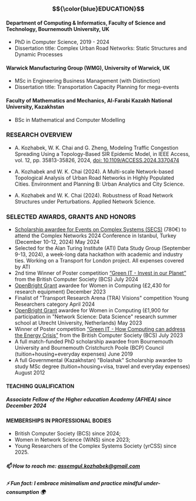 ### $${\color{blue}EDUCATION}$$

#### Department of Computing & Informatics, Faculty of Science and Technology, Bournemouth University, UK
- PhD in Computer Science, 2019 - 2024
- Dissertation title: Complex Urban Road Networks: Static Structures and Dynamic Processes

#### Warwick Manufacturing Group (WMG), University of Warwick, UK
- MSc in Engineering Business Management (with Distinction)
- Dissertation title: Transportation Capacity Planning for mega-events

#### Faculty of Mathematics and Mechanics, Al-Farabi Kazakh National University, Kazakhstan
- BSc in Mathematical and Computer Modelling

### RESEARCH OVERVIEW

- A. Kozhabek, W. K. Chai and G. Zheng, Modeling Traffic Congestion Spreading Using a Topology-Based SIR Epidemic Model, in IEEE Access, vol. 12, pp. 35813-35826, 2024, <a href="https://ieeexplore.ieee.org/document/10445247">doi: 10.1109/ACCESS.2024.3370474</a> 

- A. Kozhabek and W. K. Chai (2024). A Multi-scale Network-based Topological Analysis of Urban Road Networks in Highly Populated Cities. Environment and Planning B: Urban Analytics and City Science.

- A. Kozhabek and W. K. Chai (2024). Robustness of Road Network Structures under Perturbations. Applied Network Science.

### SELECTED AWARDS, GRANTS AND HONORS

- <a href="https://yrcss.cssociety.org/grants/secs/">Scholarship awardee for Events on Complex Systems (SECS)</a> (780€) to attend the Complex Networks 2024 Conference in Istanbul, Turkey (December 10-12, 2024) May 2024
- Selected for the Alan Turing Institute (ATI) Data Study Group (September 9-13, 2024), a week-long data hackathon with academic and industry ties. Working on a Transport for London project. All expenses covered by ATI
- 2nd time Winner of Poster competition <a href="https://www.bcs.org/membership-and-registrations/member-communities/green-it-specialist-group/competitions/greenit-2024-competition/">“Green IT - Invest in our Planet”</a> from the British Computer Society (BCS) July 2024
- <a href="https://openbright.org.uk/">OpenBright Grant</a> awardee for Women in Computing (£2,430 for research equipment) December 2023
- Finalist of "Transport Research Arena (TRA) Visions" competition Young Researchers category April 2024
- <a href="https://openbright.org.uk/">OpenBright Grant</a> awardee for Women in Computing (£1,900 for participation in "Network Science: Data Science" research summer school at Utrecht University, Netherlands) May 2023
- Winner of Poster competition <a href="https://www.bcs.org/membership-and-registrations/member-communities/green-it-specialist-group/competitions/greenit-2023-competition/">“Green IT - How Computing can address the Energy Crisis”</a> from the British Computer Society (BCS) July 2023
- A full match-funded PhD scholarship awardee from Bournemouth University and Bournemouth Cristchurch Poole (BCP) Council (tuition+housing+everyday expenses) June 2019
- A full Governmental (Kazakhstan) "Bolashak" Scholarship awardee to study MSc degree (tuition+housing+visa, travel and everyday expenses) August 2012

####  TEACHING QUALIFICATION
##### Associate Fellow of the Higher education Academy (AFHEA) since December 2024

#### MEMBERSHIPS IN PROFESSIONAL BODIES
- British Computer Society (BCS) since 2024;
- Women in Network Science (WiNS) since 2023;
- Young Researchers of the Complex Systems Society (yrCSS) since 2025.

##### 📫 How to reach me: assemgul.kozhabek@gmail.com
##### ⚡ Fun fact: I embrace minimalism and practice mindful under-consumption 🌍
